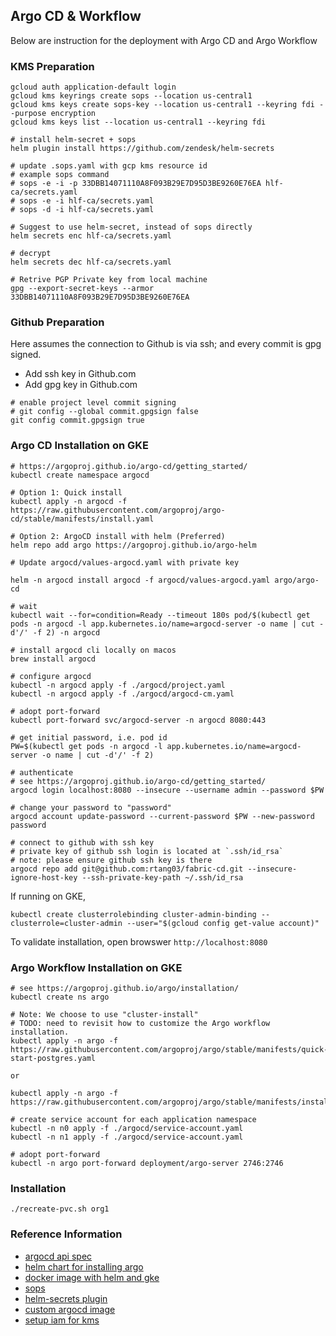 ## Argo CD & Workflow
Below are instruction for the deployment with Argo CD and Argo Workflow

### KMS Preparation
```shell script
gcloud auth application-default login
gcloud kms keyrings create sops --location us-central1
gcloud kms keys create sops-key --location us-central1 --keyring fdi --purpose encryption
gcloud kms keys list --location us-central1 --keyring fdi

# install helm-secret + sops
helm plugin install https://github.com/zendesk/helm-secrets

# update .sops.yaml with gcp kms resource id
# example sops command
# sops -e -i -p 33DBB14071110A8F093B29E7D95D3BE9260E76EA hlf-ca/secrets.yaml
# sops -e -i hlf-ca/secrets.yaml
# sops -d -i hlf-ca/secrets.yaml

# Suggest to use helm-secret, instead of sops directly
helm secrets enc hlf-ca/secrets.yaml

# decrypt
helm secrets dec hlf-ca/secrets.yaml

# Retrive PGP Private key from local machine
gpg --export-secret-keys --armor 33DBB14071110A8F093B29E7D95D3BE9260E76EA
```

### Github Preparation
Here assumes the connection to Github is via ssh; and every commit is gpg signed.

- Add ssh key in Github.com
- Add gpg key in Github.com

```shell script
# enable project level commit signing
# git config --global commit.gpgsign false
git config commit.gpgsign true
```


### Argo CD Installation on GKE
```shell script
# https://argoproj.github.io/argo-cd/getting_started/
kubectl create namespace argocd

# Option 1: Quick install
kubectl apply -n argocd -f https://raw.githubusercontent.com/argoproj/argo-cd/stable/manifests/install.yaml

# Option 2: ArgoCD install with helm (Preferred)
helm repo add argo https://argoproj.github.io/argo-helm

# Update argocd/values-argocd.yaml with private key

helm -n argocd install argocd -f argocd/values-argocd.yaml argo/argo-cd

# wait
kubectl wait --for=condition=Ready --timeout 180s pod/$(kubectl get pods -n argocd -l app.kubernetes.io/name=argocd-server -o name | cut -d'/' -f 2) -n argocd

# install argocd cli locally on macos
brew install argocd

# configure argocd
kubectl -n argocd apply -f ./argocd/project.yaml
kubectl -n argocd apply -f ./argocd/argocd-cm.yaml

# adopt port-forward
kubectl port-forward svc/argocd-server -n argocd 8080:443

# get initial password, i.e. pod id
PW=$(kubectl get pods -n argocd -l app.kubernetes.io/name=argocd-server -o name | cut -d'/' -f 2)

# authenticate
# see https://argoproj.github.io/argo-cd/getting_started/
argocd login localhost:8080 --insecure --username admin --password $PW

# change your password to "password"
argocd account update-password --current-password $PW --new-password password

# connect to github with ssh key
# private key of github ssh login is located at `.ssh/id_rsa`
# note: please ensure github ssh key is there
argocd repo add git@github.com:rtang03/fabric-cd.git --insecure-ignore-host-key --ssh-private-key-path ~/.ssh/id_rsa
```

If running on GKE,
```shell script
kubectl create clusterrolebinding cluster-admin-binding --clusterrole=cluster-admin --user="$(gcloud config get-value account)"
```

To validate installation, open browswer `http://localhost:8080`

### Argo Workflow Installation on GKE
```shell script
# see https://argoproj.github.io/argo/installation/
kubectl create ns argo

# Note: We choose to use "cluster-install"
# TODO: need to revisit how to customize the Argo workflow installation.
kubectl apply -n argo -f https://raw.githubusercontent.com/argoproj/argo/stable/manifests/quick-start-postgres.yaml

or

kubectl apply -n argo -f https://raw.githubusercontent.com/argoproj/argo/stable/manifests/install.yaml

# create service account for each application namespace
kubectl -n n0 apply -f ./argocd/service-account.yaml
kubectl -n n1 apply -f ./argocd/service-account.yaml

# adopt port-forward
kubectl -n argo port-forward deployment/argo-server 2746:2746
```

### Installation
```shell script
./recreate-pvc.sh org1

```

### Reference Information
- [argocd api spec](https://github.com/argoproj/argo/blob/master/api/openapi-spec/swagger.json)
- [helm chart for installing argo](https://github.com/argoproj/argo-helm/tree/master/charts/argo-cd)
- [docker image with helm and gke](https://hub.docker.com/r/devth/helm)
- [sops](https://github.com/mozilla/sops#test-with-the-dev-pgp-key)
- [helm-secrets plugin](https://github.com/zendesk/helm-secrets)
- [custom argocd image](https://medium.com/faun/handling-kubernetes-secrets-with-argocd-and-sops-650df91de173)
- [setup iam for kms](https://cloud.google.com/kms/docs/iam)
